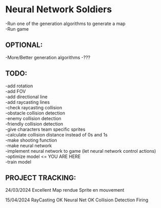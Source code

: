 # Neural Network Soldiers
 
-Run one of the generation algorithms to generate a map  
-Run game  
  
## OPTIONAL:
-More/Better generation algorithms 
-???  

## TODO:
-add rotation  
-add FOV  
-add directional line  
-add raycasting lines  
-check raycasting collision  			
	-obstacle collision detection  
	-enemy collision detection  
	-friendly collision detection  
-give characters team specific sprites  
-calculate collision distance instead of 0s and 1s  
-make shooting function  
-make neural network  
-implement neural network to game (let neural network control actions)  
-optimize model 	                                                    <= YOU ARE HERE  
-train model  


## PROJECT TRACKING:

24/03/2024
Excellent
Map rendue
Sprite en mouvement 


15/04/2024
RayCasting OK
Neural Net OK
Collision Detection
Firing
